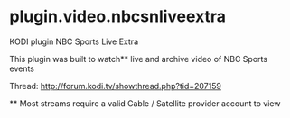 plugin.video.nbcsnliveextra
======================

KODI plugin NBC Sports Live Extra

This plugin was built to watch** live and archive video of NBC Sports events 


Thread: http://forum.kodi.tv/showthread.php?tid=207159

** Most streams require a valid Cable / Satellite provider account to view
